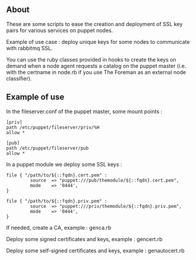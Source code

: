 ## About

These are some scripts to ease the creation and deployment of SSL key pairs for
various services on puppet nodes.

Example of use case : deploy unique keys for some nodes to communicate with rabbitmq SSL.

You can use the ruby classes provided in hooks to create the keys on demand when
a node agent requests a catalog on the puppet master (i.e. with the certname in node.rb
if you use The Foreman as an external node classifier).

## Example of use

In the fileserver.conf of the puppet master, some mount points :

```
[priv]
path /etc/puppet/fileserver/priv/%H
allow *

[pub]
path /etc/puppet/fileserver/pub
allow *
```

In a puppet module we deploy some SSL keys :

```
file { "/path/to/${::fqdn}.cert.pem" :
         source  => "puppet:///pub/themodule/${::fqdn}.cert.pem",
         mode    => '0444',
}

file { "/path/to/${::fqdn}.priv.pem" :
         source  => "puppet:///priv/themodule/${::fqdn}.priv.pem",
         mode    => '0444',
}
```

If needed, create a CA, example : genca.rb

Deploy some signed certificates and keys, example : gencert.rb

Deploy some self-signed certificates and keys, example : genautocert.rb


